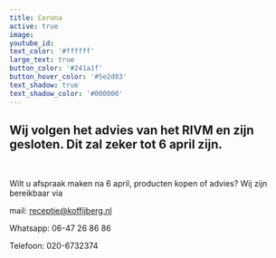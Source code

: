```yaml
---
title: Corona
active: true
image:
youtube_id:
text_color: '#ffffff'
large_text: true
button_color: '#241a1f'
button_hover_color: '#5e2d83'
text_shadow: true
text_shadow_color: '#000000'
---
```


## Wij volgen het advies van het RIVM en zijn gesloten. Dit zal zeker tot 6 april zijn.

&nbsp;

Wilt u afspraak maken na 6 april, producten kopen of advies? Wij zijn bereikbaar via

mail: receptie@koffijberg.nl

Whatsapp: 06-47 26 86 86

Telefoon: 020-6732374

&nbsp;